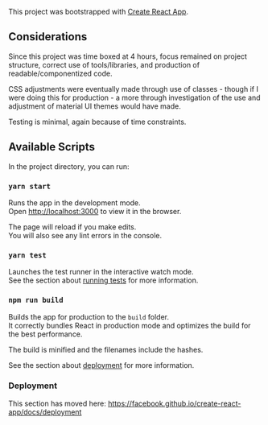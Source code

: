 This project was bootstrapped with [Create React App](https://github.com/facebook/create-react-app).
## Considerations
Since this project was time boxed at 4 hours, focus remained on project structure, correct use of tools/libraries, and production of readable/componentized code.

CSS adjustments were eventually made through use of classes - though if I were doing this for production - a more through investigation of the use and adjustment of material UI themes would have made.

Testing is minimal, again because of time constraints.

## Available Scripts

In the project directory, you can run:

### `yarn start`

Runs the app in the development mode.<br>
Open [http://localhost:3000](http://localhost:3000) to view it in the browser.

The page will reload if you make edits.<br>
You will also see any lint errors in the console.

### `yarn test`

Launches the test runner in the interactive watch mode.<br>
See the section about [running tests](https://facebook.github.io/create-react-app/docs/running-tests) for more information.

### `npm run build`

Builds the app for production to the `build` folder.<br>
It correctly bundles React in production mode and optimizes the build for the best performance.

The build is minified and the filenames include the hashes.<br>

See the section about [deployment](https://facebook.github.io/create-react-app/docs/deployment) for more information.

### Deployment

This section has moved here: https://facebook.github.io/create-react-app/docs/deployment

